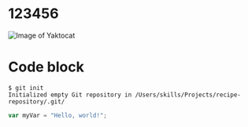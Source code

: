 # 123456
![Image of Yaktocat](https://octodex.github.com/images/yaktocat.png)

# Code block
```
$ git init
Initialized empty Git repository in /Users/skills/Projects/recipe-repository/.git/
```

``` javascript
var myVar = "Hello, world!";
```
